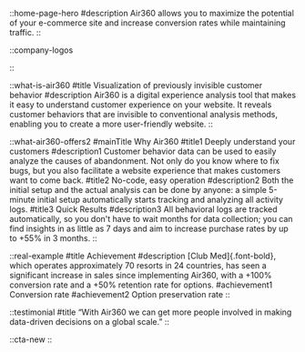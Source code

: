 ::home-page-hero
#description
Air360 allows you to maximize the potential of your e-commerce site and increase conversion rates while maintaining traffic.
::

::company-logos

::

::what-is-air360
#title
Visualization of previously invisible customer behavior
#description
Air360 is a digital experience analysis tool that makes it easy to understand customer experience on your website. It reveals customer behaviors that are invisible to conventional analysis methods, enabling you to create a more user-friendly website.
::

::what-air360-offers2
#mainTitle
Why Air360
#title1
Deeply understand your customers
#description1
Customer behavior data can be used to easily analyze the causes of abandonment. Not only do you know where to fix bugs, but you also facilitate a website experience that makes customers want to come back.
#title2
No-code, easy operation
#description2
Both the initial setup and the actual analysis can be done by anyone: a simple 5-minute initial setup automatically starts tracking and analyzing all activity logs.
#title3
Quick Results
#description3
All behavioral logs are tracked automatically, so you don't have to wait months for data collection; you can find insights in as little as 7 days and aim to increase purchase rates by up to +55% in 3 months.
::

::real-example
#title
Achievement
#description
[Club Med]{.font-bold}, which operates approximately 70 resorts in 24 countries, has seen a significant increase in sales since implementing Air360, with a +100% conversion rate and a +50% retention rate for options.
#achievement1
Conversion rate
#achievement2
Option preservation rate
::

::testimonial
#title
“With Air360 we can get more people involved in making data-driven decisions on a global scale.”
::

::cta-new
::
